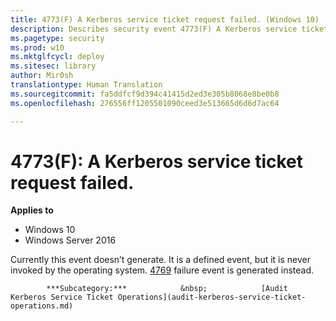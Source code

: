 ```yaml
---
title: 4773(F) A Kerberos service ticket request failed. (Windows 10)
description: Describes security event 4773(F) A Kerberos service ticket request failed.
ms.pagetype: security
ms.prod: w10
ms.mktglfcycl: deploy
ms.sitesec: library
author: Mir0sh
translationtype: Human Translation
ms.sourcegitcommit: fa5ddfcf9d394c41415d2ed3e305b8068e8be0b8
ms.openlocfilehash: 276556ff1205501090ceed3e513665d6d6d7ac64

---
```


# 4773(F): A Kerberos service ticket request failed.

**Applies to**
-   Windows 10
-   Windows Server 2016


Currently this event doesn’t generate. It is a defined event, but it is never invoked by the operating system. 
            [4769](event-4769.md) failure event is generated instead.


            ***Subcategory:***            &nbsp;            [Audit Kerberos Service Ticket Operations](audit-kerberos-service-ticket-operations.md)
          




<!--HONumber=Jun16_HO4-->


